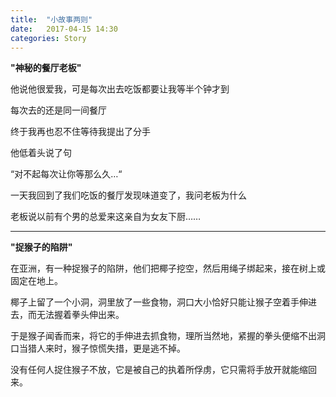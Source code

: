 ```yaml
---
title:  "小故事两则"
date:   2017-04-15 14:30
categories: Story
---
```


**"神秘的餐厅老板"**

他说他很爱我，可是每次出去吃饭都要让我等半个钟才到

每次去的还是同一间餐厅



终于我再也忍不住等待我提出了分手

他低着头说了句

“对不起每次让你等那么久…“

一天我回到了我们吃饭的餐厅发现味道变了，我问老板为什么

老板说以前有个男的总爱来这亲自为女友下厨……

***

**"捉猴子的陷阱"**

在亚洲，有一种捉猴子的陷阱，他们把椰子挖空，然后用绳子绑起来，接在树上或固定在地上。

椰子上留了一个小洞，洞里放了一些食物，洞口大小恰好只能让猴子空着手伸进去，而无法握着拳头伸出来。

于是猴子闻香而来，将它的手伸进去抓食物，理所当然地，紧握的拳头便缩不出洞口当猎人来时，猴子惊慌失措，更是逃不掉。

没有任何人捉住猴子不放，它是被自己的执着所俘虏，它只需将手放开就能缩回来。

